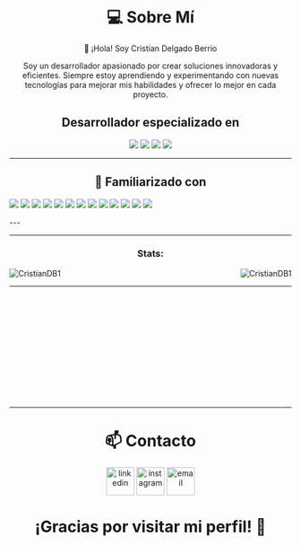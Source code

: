 <h1 align="center">
💻 Sobre Mí
</h1>

<p align="center"> 🌱 ¡Hola! Soy Cristian Delgado Berrio </p>

<p align="center">Soy un desarrollador apasionado por crear soluciones innovadoras y eficientes. Siempre estoy aprendiendo y experimentando con nuevas tecnologías para mejorar mis habilidades y ofrecer lo mejor en cada proyecto. </p>

<h2 align="center">Desarrollador especializado en</h2>



<p>
   <div align="center">
      <img src="https://img.shields.io/badge/Java-%23007396.svg?style=for-the-badge&logo=java&logoColor=white">
      <img src="https://img.shields.io/badge/JavaScript-%23F7DF1E.svg?style=for-the-badge&logo=javascript&logoColor=black">
      <img src="https://img.shields.io/badge/Spring_Boot-%236DB33F.svg?style=for-the-badge&logo=spring-boot&logoColor=white">
      <img src="https://img.shields.io/badge/Node.js-%23339933.svg?style=for-the-badge&logo=node.js&logoColor=white">
   </div>
</p>

---

<h2 align="center">🚀 Familiarizado con</h2>

<p>
   <div>
      <img src="https://img.shields.io/badge/C-%2300599C.svg?style=for-the-badge&logo=c&logoColor=white">
      <img src="https://img.shields.io/badge/C%2B%2B-%2300599C.svg?style=for-the-badge&logo=c%2B%2B&logoColor=white">
      <img src="https://img.shields.io/badge/Java-%23007396.svg?style=for-the-badge&logo=java&logoColor=white">
      <img src="https://img.shields.io/badge/Spring_Boot-%236DB33F.svg?style=for-the-badge&logo=spring-boot&logoColor=white">
      <img src="https://img.shields.io/badge/JavaScript-%23F7DF1E.svg?style=for-the-badge&logo=javascript&logoColor=black">
      <img src="https://img.shields.io/badge/Node.js-%23339933.svg?style=for-the-badge&logo=node.js&logoColor=white">
      <img src="https://img.shields.io/badge/React-%2361DAFB.svg?style=for-the-badge&logo=react&logoColor=black">
      <img src="https://img.shields.io/badge/CSS3-%231572B6.svg?style=for-the-badge&logo=css3&logoColor=white">
      <img src="https://img.shields.io/badge/HTML5-%23E34F26.svg?style=for-the-badge&logo=html5&logoColor=white">
      <img src="https://img.shields.io/badge/Figma-%23F24E1E.svg?style=for-the-badge&logo=figma&logoColor=white">
      <img src="https://img.shields.io/badge/Postman-%23FF6C37.svg?style=for-the-badge&logo=postman&logoColor=white">
      <img src="https://img.shields.io/badge/PostgreSQL-%23336791.svg?style=for-the-badge&logo=postgresql&logoColor=white">
      <img src="https://img.shields.io/badge/MongoDB-%2347A248.svg?style=for-the-badge&logo=mongodb&logoColor=white">
   </div>
</p>
---

<hr>
<div style="display: block;">
<p>
  <h3 align="center">Stats:</h3>
<p>
    <a align="left">
      <p><img align="left" 
  src="https://github-readme-stats.vercel.app/api/top-langs?username=CristianDB1&show_icons=true&theme=dark&locale=en&hide=jupyter%20notebook,lex,&langs_count=8" alt="CristianDB1" /></p></a>
    <a align="right"><p>&nbsp;<img align="right" src="https://github-readme-stats.vercel.app/api?username=CristianDB1&show_icons=true&theme=dark&locale=en" alt="CristianDB1" /></p></a>  
  </p>
</p>
</div>
<hr>
<br>
<br>
<br>
<br>
<br>
<br>
<br>
<br>
<br>
<br>
<br>

---
<!--
## ✨ **Proyectos Destacados**
- **[Nombre del Proyecto 1](#)**: Descripción breve del proyecto.
- **[Nombre del Proyecto 2](#)**: Descripción breve del proyecto.
- **[Nombre del Proyecto 3](#)**: Descripción breve del proyecto.

---
-->

<div align="center">
   <h1>📫 Contacto </h1>
<p align="center">
    <a href="https://www.linkedin.com/in/cristian-delgado-berrio-1952122ba/" target="blank"><img align="center" src="https://user-images.githubusercontent.com/88904952/234979284-68c11d7f-1acc-4f0c-ac78-044e1037d7b0.png" alt="linkedin" height="50" width="50" /></a>
    <a href="https://www.instagram.com/cristian._db/" target="blank"><img align="center" src="https://user-images.githubusercontent.com/88904952/234981169-2dd1e58f-4b7e-468c-8213-034ba62156c3.png" alt="instagram" height="50" width="50" /></a>
    <a href="mailto:crdelgadobe@gmail.com" target="blank"><img align="center" src="https://user-images.githubusercontent.com/88904952/234981600-bd88b5f1-27d1-4b0c-bb3f-675ef8c35d30.png" alt="email" height="50" width="50" /></a>
</p>
</div>

<h1 align="center">¡Gracias por visitar mi perfil! 💖</h1>

<!--
**CristianDB1/CristianDB1** is a ✨ _special_ ✨ repository because its `README.md` (this file) appears on your GitHub profile.

Here are some ideas to get you started:

- 🔭 I’m currently working on ...
- 🌱 I’m currently learning ...
- 👯 I’m looking to collaborate on ...
- 🤔 I’m looking for help with ...
- 💬 Ask me about ...
- 📫 How to reach me: ...
- 😄 Pronouns: ...
- ⚡ Fun fact: ...
-->
